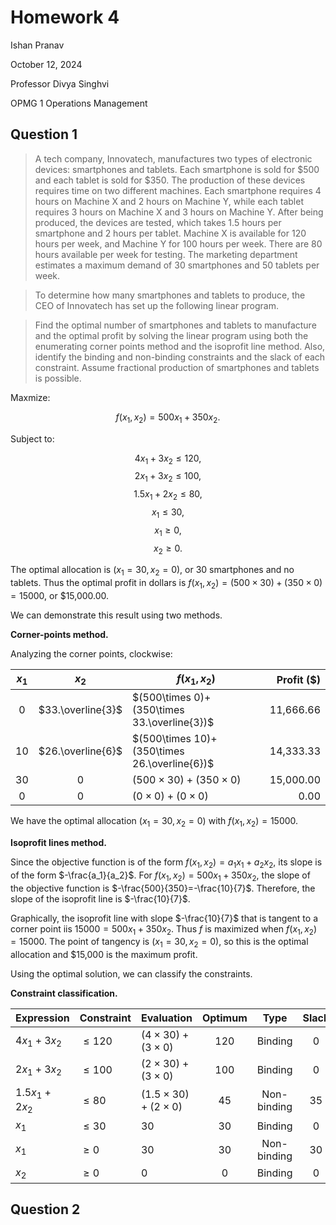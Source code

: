 # Homework 4

Ishan Pranav

October 12, 2024

Professor Divya Singhvi

OPMG 1 Operations Management

## Question 1

> A tech company, Innovatech, manufactures two types of electronic devices:
> smartphones and tablets. Each smartphone is sold for $500 and each tablet is
> sold for $350. The production of these devices requires time on two different
> machines. Each smartphone requires 4 hours on Machine X and 2 hours on Machine
> Y, while each tablet requires 3 hours on Machine X and 3 hours on Machine Y.
> After being produced, the devices are tested, which takes 1.5 hours per
> smartphone and 2 hours per tablet. Machine X is available for 120 hours per
> week, and Machine Y for 100 hours per week. There are 80 hours available per
> week for testing. The marketing department estimates a maximum demand of 30
> smartphones and 50 tablets per week.

> To determine how many smartphones and tablets to produce, the CEO of
> Innovatech has set up the following linear program.

> Find the optimal number of smartphones and tablets to manufacture and the
> optimal profit by solving the linear program using both the enumerating corner
> points method and the isoprofit line method. Also, identify the binding and
> non-binding constraints and the slack of each constraint. Assume fractional
> production of smartphones and tablets is possible.

Maxmize:

$$f(x_1,x_2)=500x_1+350x_2.$$

Subject to:

$$4x_1+3x_2\leq 120,$$
$$2x_1+3x_2\leq 100,$$
$$1.5x_1+2x_2\leq 80,$$
$$x_1\leq 30,$$
$$x_1\geq 0,$$
$$x_2\geq 0.$$

The optimal allocation is $(x_1=30,x_2=0)$, or 30 smartphones and no tablets.
Thus the optimal profit in dollars is
$f(x_1,x_2)=(500\times 30)+(350\times 0)=15000$, or \$15,000.00.

We can demonstrate this result using two methods.

__Corner-points method.__

Analyzing the corner points, clockwise:

| $x_1$ | $x_2$ | $f(x_1,x_2)$ | Profit ($) |
|:-----:|:-----:|-----|-----------:|
| $0$ | $33.\overline{3}$ | $(500\times 0)+(350\times 33.\overline{3})$ | 11,666.66 |
| $10$ | $26.\overline{6}$ | $(500\times 10)+(350\times 26.\overline{6})$ | 14,333.33 |
| $30$ | $0$ | $(500\times 30)+(350\times 0)$ | 15,000.00 |
| $0$ | $0$ | $(0\times 0)+(0\times 0)$ | 0.00 |

We have the optimal allocation $(x_1=30,x_2=0)$ with $f(x_1,x_2)=15000$.

__Isoprofit lines method.__

Since the objective function is of the form $f(x_1,x_2)=a_1x_1+a_2x_2$, its
slope is of the form $-\frac{a_1}{a_2}$. For $f(x_1,x_2)=500x_1+350x_2$, the
slope of the objective function is $-\frac{500}{350}=-\frac{10}{7}$. Therefore,
the slope of the isoprofit line is $-\frac{10}{7}$.

Graphically, the isoprofit line with slope $-\frac{10}{7}$ that is tangent to a
corner point iis $15000=500x_1+350x_2$. Thus $f$ is maximized when
$f(x_1,x_2)=15000$. The point of tangency is $(x_1=30,x_2=0)$, so this is the
optimal allocation and \$15,000 is the maximum profit.

Using the optimal solution, we can classify the constraints.

__Constraint classification.__

| Expression | Constraint | Evaluation | Optimum | Type | Slack |
|------------|------------|------------|:-------:|:----:|:-----:|
| $4x_1+3x_2$ | $\leq 120$ | $(4\times 30)+(3\times 0)$ | $120$ | Binding | $0$ |
| $2x_1+3x_2$ | $\leq 100$ | $(2\times 30)+(3\times 0)$ | $100$ | Binding | $0$ |
| $1.5x_1+2x_2$ | $\leq 80$ | $(1.5\times 30)+(2\times 0)$ | $45$ | Non-binding | $35$ |
| $x_1$ | $\leq 30$ | $30$ | $30$ | Binding | $0$ |
| $x_1$ | $\geq 0$ | $30$ | $30$ | Non-binding | $30$ |
| $x_2$ | $\geq 0$ | $0$ | $0$ | Binding | $0$ |

## Question 2
